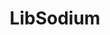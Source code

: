 ---
git: https://github.com/jedisct1/libsodium
logohandle: libsodium
sort: libsodium
title: LibSodium
website: https://doc.libsodium.org/
---